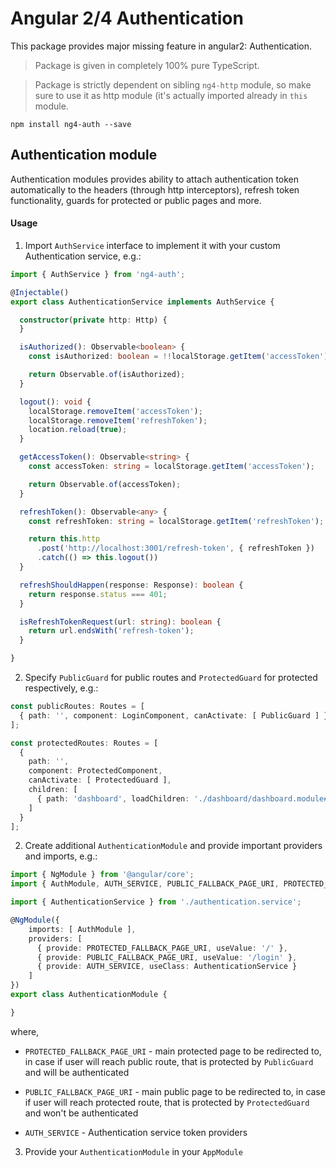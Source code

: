 # Angular 2/4 Authentication

This package provides major missing feature in angular2: Authentication.

> Package is given in completely 100% pure TypeScript.

> Package is strictly dependent on sibling ```ng4-http``` module, so make sure to use it as
http module (it's actually imported already in ```this``` module.

```
npm install ng4-auth --save
```

## Authentication module

Authentication modules provides ability to attach authentication token automatically to the headers
(through http interceptors), refresh token functionality, guards for protected or public pages and more.

#### Usage

1. Import ```AuthService``` interface to implement it with your custom Authentication service, e.g.:

```typescript
import { AuthService } from 'ng4-auth';

@Injectable()
export class AuthenticationService implements AuthService {

  constructor(private http: Http) {
  }

  isAuthorized(): Observable<boolean> {
    const isAuthorized: boolean = !!localStorage.getItem('accessToken');

    return Observable.of(isAuthorized);
  }

  logout(): void {
    localStorage.removeItem('accessToken');
    localStorage.removeItem('refreshToken');
    location.reload(true);
  }

  getAccessToken(): Observable<string> {
    const accessToken: string = localStorage.getItem('accessToken');

    return Observable.of(accessToken);
  }

  refreshToken(): Observable<any> {
    const refreshToken: string = localStorage.getItem('refreshToken');

    return this.http
      .post('http://localhost:3001/refresh-token', { refreshToken })
      .catch(() => this.logout())
  }

  refreshShouldHappen(response: Response): boolean {
    return response.status === 401;
  }

  isRefreshTokenRequest(url: string): boolean {
    return url.endsWith('refresh-token');
  }

}
```

2. Specify ```PublicGuard``` for public routes and ```ProtectedGuard``` for protected respectively, e.g.:

```typescript
const publicRoutes: Routes = [
  { path: '', component: LoginComponent, canActivate: [ PublicGuard ] }
];
```
```typescript
const protectedRoutes: Routes = [
  {
    path: '',
    component: ProtectedComponent,
    canActivate: [ ProtectedGuard ],
    children: [
      { path: 'dashboard', loadChildren: './dashboard/dashboard.module#DashboardModule' }
    ]
  }
];
```

2. Create additional ```AuthenticationModule``` and provide important providers and imports, e.g.:

```typescript
import { NgModule } from '@angular/core';
import { AuthModule, AUTH_SERVICE, PUBLIC_FALLBACK_PAGE_URI, PROTECTED_FALLBACK_PAGE_URI } from 'ng4-auth';

import { AuthenticationService } from './authentication.service';

@NgModule({
    imports: [ AuthModule ],
    providers: [
      { provide: PROTECTED_FALLBACK_PAGE_URI, useValue: '/' },
      { provide: PUBLIC_FALLBACK_PAGE_URI, useValue: '/login' },
      { provide: AUTH_SERVICE, useClass: AuthenticationService }
    ]
})
export class AuthenticationModule {

}

```

where, 
* ```PROTECTED_FALLBACK_PAGE_URI``` - main protected page to be redirected to, in case if user will reach public route, that is protected
by ```PublicGuard``` and will be authenticated

* ```PUBLIC_FALLBACK_PAGE_URI``` - main public page to be redirected to, in case if user will reach protected route, that is protected
by ```ProtectedGuard``` and won't be authenticated

* ```AUTH_SERVICE``` - Authentication service token providers

3. Provide your ```AuthenticationModule``` in your ```AppModule```
